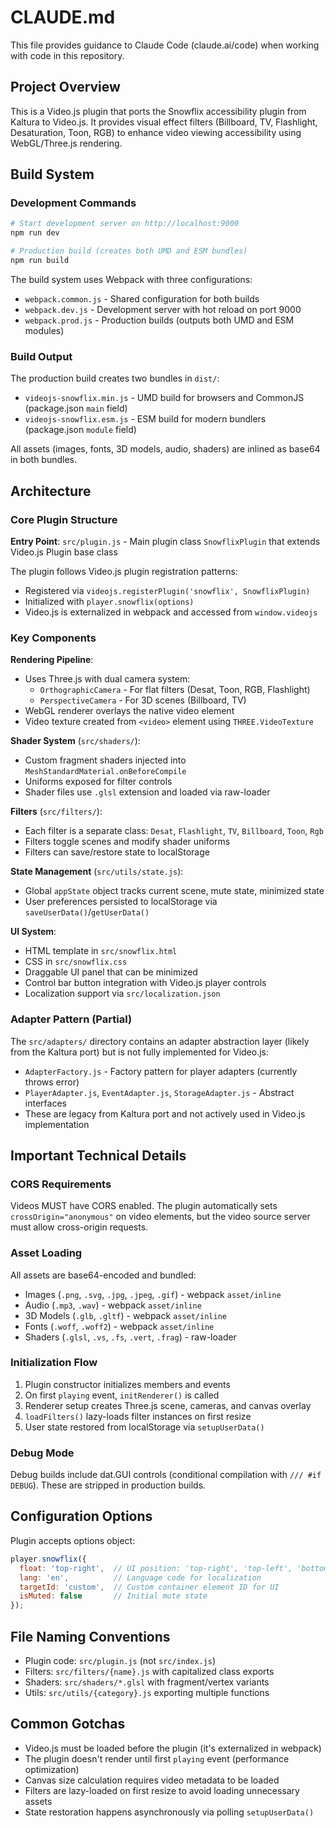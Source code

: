 # CLAUDE.md

This file provides guidance to Claude Code (claude.ai/code) when working with code in this repository.

## Project Overview

This is a Video.js plugin that ports the Snowflix accessibility plugin from Kaltura to Video.js. It provides visual effect filters (Billboard, TV, Flashlight, Desaturation, Toon, RGB) to enhance video viewing accessibility using WebGL/Three.js rendering.

## Build System

### Development Commands

```bash
# Start development server on http://localhost:9000
npm run dev

# Production build (creates both UMD and ESM bundles)
npm run build
```

The build system uses Webpack with three configurations:
- `webpack.common.js` - Shared configuration for both builds
- `webpack.dev.js` - Development server with hot reload on port 9000
- `webpack.prod.js` - Production builds (outputs both UMD and ESM modules)

### Build Output

The production build creates two bundles in `dist/`:
- `videojs-snowflix.min.js` - UMD build for browsers and CommonJS (package.json `main` field)
- `videojs-snowflix.esm.js` - ESM build for modern bundlers (package.json `module` field)

All assets (images, fonts, 3D models, audio, shaders) are inlined as base64 in both bundles.

## Architecture

### Core Plugin Structure

**Entry Point**: `src/plugin.js` - Main plugin class `SnowflixPlugin` that extends Video.js Plugin base class

The plugin follows Video.js plugin registration patterns:
- Registered via `videojs.registerPlugin('snowflix', SnowflixPlugin)`
- Initialized with `player.snowflix(options)`
- Video.js is externalized in webpack and accessed from `window.videojs`

### Key Components

**Rendering Pipeline**:
- Uses Three.js with dual camera system:
  - `OrthographicCamera` - For flat filters (Desat, Toon, RGB, Flashlight)
  - `PerspectiveCamera` - For 3D scenes (Billboard, TV)
- WebGL renderer overlays the native video element
- Video texture created from `<video>` element using `THREE.VideoTexture`

**Shader System** (`src/shaders/`):
- Custom fragment shaders injected into `MeshStandardMaterial.onBeforeCompile`
- Uniforms exposed for filter controls
- Shader files use `.glsl` extension and loaded via raw-loader

**Filters** (`src/filters/`):
- Each filter is a separate class: `Desat`, `Flashlight`, `TV`, `Billboard`, `Toon`, `Rgb`
- Filters toggle scenes and modify shader uniforms
- Filters can save/restore state to localStorage

**State Management** (`src/utils/state.js`):
- Global `appState` object tracks current scene, mute state, minimized state
- User preferences persisted to localStorage via `saveUserData()`/`getUserData()`

**UI System**:
- HTML template in `src/snowflix.html`
- CSS in `src/snowflix.css`
- Draggable UI panel that can be minimized
- Control bar button integration with Video.js player controls
- Localization support via `src/localization.json`

### Adapter Pattern (Partial)

The `src/adapters/` directory contains an adapter abstraction layer (likely from the Kaltura port) but is not fully implemented for Video.js:
- `AdapterFactory.js` - Factory pattern for player adapters (currently throws error)
- `PlayerAdapter.js`, `EventAdapter.js`, `StorageAdapter.js` - Abstract interfaces
- These are legacy from Kaltura port and not actively used in Video.js implementation

## Important Technical Details

### CORS Requirements

Videos MUST have CORS enabled. The plugin automatically sets `crossOrigin="anonymous"` on video elements, but the video source server must allow cross-origin requests.

### Asset Loading

All assets are base64-encoded and bundled:
- Images (`.png`, `.svg`, `.jpg`, `.jpeg`, `.gif`) - webpack `asset/inline`
- Audio (`.mp3`, `.wav`) - webpack `asset/inline`
- 3D Models (`.glb`, `.gltf`) - webpack `asset/inline`
- Fonts (`.woff`, `.woff2`) - webpack `asset/inline`
- Shaders (`.glsl`, `.vs`, `.fs`, `.vert`, `.frag`) - raw-loader

### Initialization Flow

1. Plugin constructor initializes members and events
2. On first `playing` event, `initRenderer()` is called
3. Renderer setup creates Three.js scene, cameras, and canvas overlay
4. `loadFilters()` lazy-loads filter instances on first resize
5. User state restored from localStorage via `setupUserData()`

### Debug Mode

Debug builds include dat.GUI controls (conditional compilation with `/// #if DEBUG`). These are stripped in production builds.

## Configuration Options

Plugin accepts options object:

```javascript
player.snowflix({
  float: 'top-right',  // UI position: 'top-right', 'top-left', 'bottom-right', 'bottom-left'
  lang: 'en',          // Language code for localization
  targetId: 'custom',  // Custom container element ID for UI
  isMuted: false       // Initial mute state
});
```

## File Naming Conventions

- Plugin code: `src/plugin.js` (not `src/index.js`)
- Filters: `src/filters/{name}.js` with capitalized class exports
- Shaders: `src/shaders/*.glsl` with fragment/vertex variants
- Utils: `src/utils/{category}.js` exporting multiple functions

## Common Gotchas

- Video.js must be loaded before the plugin (it's externalized in webpack)
- The plugin doesn't render until first `playing` event (performance optimization)
- Canvas size calculation requires video metadata to be loaded
- Filters are lazy-loaded on first resize to avoid loading unnecessary assets
- State restoration happens asynchronously via polling `setupUserData()`
